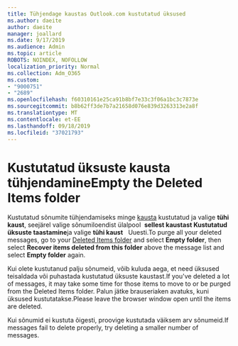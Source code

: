 ```yaml
---
title: Tühjendage kaustas Outlook.com kustutatud üksused
ms.author: daeite
author: daeite
manager: joallard
ms.date: 9/17/2019
ms.audience: Admin
ms.topic: article
ROBOTS: NOINDEX, NOFOLLOW
localization_priority: Normal
ms.collection: Adm_O365
ms.custom:
- "9000751"
- "2689"
ms.openlocfilehash: f60310161e25ca91b8bf7e33c3f06a1bc3c7873e
ms.sourcegitcommit: b8b62ff3de7b7a21658d076e839d3263313e2a8f
ms.translationtype: MT
ms.contentlocale: et-EE
ms.lasthandoff: 09/18/2019
ms.locfileid: "37021793"
---
```

# <a name="empty-the-deleted-items-folder"></a><span data-ttu-id="29474-102">Kustutatud üksuste kausta tühjendamine</span><span class="sxs-lookup"><span data-stu-id="29474-102">Empty the Deleted Items folder</span></span>

<span data-ttu-id="29474-103">Kustutatud sõnumite tühjendamiseks minge [kausta](https://outlook.live.com/mail/deleteditems) kustutatud ja valige **tühi kaust**, seejärel valige sõnumiloendist ülalpool  **sellest kaustast Kustutatud üksuste taastamine**ja valige **tühi kaust**   Uuesti.</span><span class="sxs-lookup"><span data-stu-id="29474-103">To purge all your deleted messages, go to your [Deleted Items folder](https://outlook.live.com/mail/deleteditems) and select **Empty folder**, then select **Recover items deleted from this folder** above the message list and select **Empty folder** again.</span></span>

<span data-ttu-id="29474-104">Kui olete kustutanud palju sõnumeid, võib kuluda aega, et need üksused teisaldada või puhastada kustutatud üksuste kaustast.</span><span class="sxs-lookup"><span data-stu-id="29474-104">If you've deleted a lot of messages, it may take some time for those items to move to or be purged from the Deleted Items folder.</span></span> <span data-ttu-id="29474-105">Palun jätke brauseriaken avatuks, kuni üksused kustutatakse.</span><span class="sxs-lookup"><span data-stu-id="29474-105">Please leave the browser window open until the items are deleted.</span></span>

<span data-ttu-id="29474-106">Kui sõnumid ei kustuta õigesti, proovige kustutada väiksem arv sõnumeid.</span><span class="sxs-lookup"><span data-stu-id="29474-106">If messages fail to delete properly, try deleting a smaller number of messages.</span></span>
